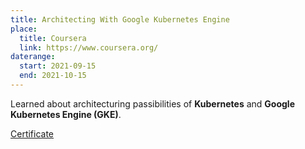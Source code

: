 ```yaml
---
title: Architecting With Google Kubernetes Engine
place:
  title: Coursera
  link: https://www.coursera.org/
daterange:
  start: 2021-09-15
  end: 2021-10-15
---
```


Learned about architecturing passibilities of **Kubernetes** and **Google Kubernetes Engine (GKE)**.

[Certificate](https://coursera.org/share/c317d250d83c22963a7659c32295d1a8)